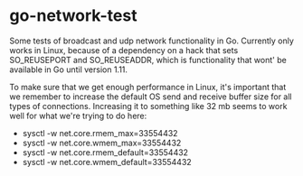 # go-network-test
Some tests of broadcast and udp network functionality in Go. Currently only works in Linux, because of a dependency on a hack that sets SO_REUSEPORT and SO_REUSEADDR, which is functionality that wont' be available in Go until version 1.11.

To make sure that we get enough performance in Linux, it's important that we remember to increase the default OS send and receive buffer size for all types of connections. Increasing it to something like 32 mb seems to work well for what we're trying to do here:
- sysctl -w net.core.rmem_max=33554432
- sysctl -w net.core.wmem_max=33554432
- sysctl -w net.core.rmem_default=33554432
- sysctl -w net.core.wmem_default=33554432
